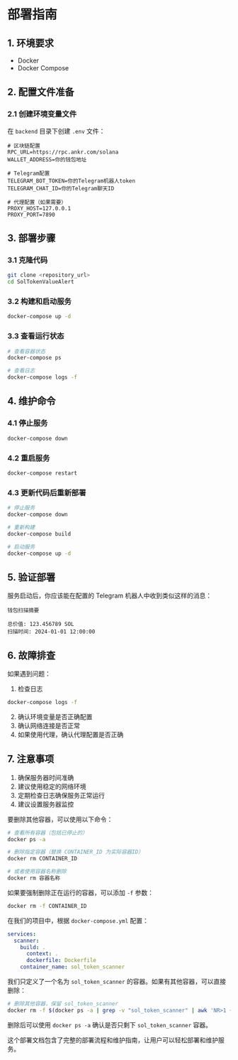 # 部署指南

## 1. 环境要求
- Docker
- Docker Compose

## 2. 配置文件准备

### 2.1 创建环境变量文件
在 `backend` 目录下创建 `.env` 文件：
```env
# 区块链配置
RPC_URL=https://rpc.ankr.com/solana
WALLET_ADDRESS=你的钱包地址

# Telegram配置
TELEGRAM_BOT_TOKEN=你的Telegram机器人token
TELEGRAM_CHAT_ID=你的Telegram聊天ID

# 代理配置（如果需要）
PROXY_HOST=127.0.0.1
PROXY_PORT=7890
```

## 3. 部署步骤

### 3.1 克隆代码
```bash
git clone <repository_url>
cd SolTokenValueAlert
```

### 3.2 构建和启动服务
```bash
docker-compose up -d
```

### 3.3 查看运行状态
```bash
# 查看容器状态
docker-compose ps

# 查看日志
docker-compose logs -f
```

## 4. 维护命令

### 4.1 停止服务
```bash
docker-compose down
```

### 4.2 重启服务
```bash
docker-compose restart
```

### 4.3 更新代码后重新部署
```bash
# 停止服务
docker-compose down

# 重新构建
docker-compose build

# 启动服务
docker-compose up -d
```

## 5. 验证部署

服务启动后，你应该能在配置的 Telegram 机器人中收到类似这样的消息：
```
钱包扫描摘要

总价值: 123.456789 SOL
扫描时间: 2024-01-01 12:00:00
```

## 6. 故障排查

如果遇到问题：

1. 检查日志
```bash
docker-compose logs -f
```

2. 确认环境变量是否正确配置
3. 确认网络连接是否正常
4. 如果使用代理，确认代理配置是否正确

## 7. 注意事项

1. 确保服务器时间准确
2. 建议使用稳定的网络环境
3. 定期检查日志确保服务正常运行
4. 建议设置服务器监控


要删除其他容器，可以使用以下命令：

```bash
# 查看所有容器（包括已停止的）
docker ps -a

# 删除指定容器（替换 CONTAINER_ID 为实际容器ID）
docker rm CONTAINER_ID

# 或者使用容器名称删除
docker rm 容器名称
```


如果要强制删除正在运行的容器，可以添加 `-f` 参数：

```bash
docker rm -f CONTAINER_ID
```


在我们的项目中，根据 `docker-compose.yml` 配置：


```3:8:docker-compose.yml
services:
  scanner:
    build: .
      context: .
      dockerfile: Dockerfile
    container_name: sol_token_scanner
```


我们只定义了一个名为 `sol_token_scanner` 的容器。如果有其他容器，可以直接删除：

```bash
# 删除其他容器，保留 sol_token_scanner
docker rm -f $(docker ps -a | grep -v "sol_token_scanner" | awk 'NR>1 {print $1}')
```


删除后可以使用 `docker ps -a` 确认是否只剩下 `sol_token_scanner` 容器。


这个部署文档包含了完整的部署流程和维护指南，让用户可以轻松部署和维护服务。
